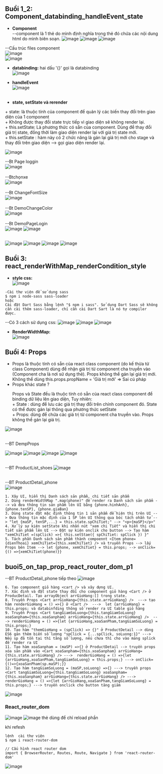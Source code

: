 ## Buổi 1_2: Component_databinding_handleEvent_state
+ <b>Component</b> <br>
--component là 1 thẻ do mình định nghĩa trong thẻ đó chứa các nội dung html do mình biên soạn.
![image](https://user-images.githubusercontent.com/42485856/232502477-f7d783ab-a913-464b-b76f-076784659044.png)
![image](https://user-images.githubusercontent.com/42485856/232513558-df8be799-a23e-4d30-bc5c-479f3c15187b.png)
![image](https://user-images.githubusercontent.com/42485856/232513813-e068dc9a-8389-43c8-9b6e-dc3fd0cfe1b8.png)

--Cấu trúc files component <br>
![image](https://user-images.githubusercontent.com/42485856/232319945-5259da23-27e1-4679-a9ff-63f9469c68b9.png) <br>
![image](https://user-images.githubusercontent.com/42485856/232316710-c14ba10f-c486-4532-b240-d8adc80fc616.png) <br>

+ <b>databinding:</b> hai dấu '{}' gọi là databinding <br>
![image](https://user-images.githubusercontent.com/42485856/232319607-20ad3cb6-0348-40a5-aa31-f27dfd028e55.png) <br>

+ <b>handleEvent</b> <br>
![image](https://user-images.githubusercontent.com/42485856/232325824-d1f38d24-8dbe-40a3-81f4-26b579f2f390.png) <br><br>

+ <b>state, setState và rerender</b>
<p>
+ state: là thuộc tính của component để quản lý các biến thay đổi trên giao diện của 1 component <br>
+ Không được thay đổi state trực tiếp vì giao diện sẽ không render lại. <br>
+ this.setState: Là phương thức có sẵn của component. Dùng để thay đổi giá trị state, đồng thời làm giao diện render lại với giá trị state mới. <br>
+ this.setState : hàm này có 2 chức năng là gán lại giá trị mới cho stage và thay đổi trên giao diện --> gọi giao diện render lại. <br>
</p>

![image](https://user-images.githubusercontent.com/42485856/232519593-21ee2bcf-c09c-4863-ba11-c97c56de3216.png)


--Bt Page loggin <br>
![image](https://user-images.githubusercontent.com/42485856/232325610-0e426d1b-0893-4575-8333-d897d7df7bf2.png) <br><br>
--Btchọnxe <br>
![image](https://user-images.githubusercontent.com/42485856/232325548-fe4f582f-5a53-47ed-bec5-701fd98e616d.png) <br><br>
--Bt ChangeFontSize <br>
![image](https://user-images.githubusercontent.com/42485856/232327976-271d503d-230d-4266-9c62-ab519ec11873.png) <br><br>
--Bt DemoChangeColor <br>
![image](https://user-images.githubusercontent.com/42485856/232526833-5fa2a667-b40d-4d7e-a153-bd8d70d670b6.png) <br><br>
--Bt DemoPageLogin <br>
![image](https://user-images.githubusercontent.com/42485856/232703043-f85613c4-e60a-49f7-9eef-5fa2f98e040c.png)
![image](https://user-images.githubusercontent.com/42485856/232657238-30d1f919-6b61-48c6-8ad5-fa3bbf33dde0.png) <br><br>



![image](https://user-images.githubusercontent.com/42485856/232503459-415b0ae2-76e0-4cf1-ab14-28e3fa725977.png)
![image](https://user-images.githubusercontent.com/42485856/232504231-0bd26f94-8471-44cb-b0cb-d1d3b4b81935.png)
![image](https://user-images.githubusercontent.com/42485856/232508547-f6bf5751-9ed2-468d-b508-ff1419cfe5ad.png)
![image](https://user-images.githubusercontent.com/42485856/232948382-147ac905-fe6e-4f79-8c0b-10320f34ba2c.png)





## Buổi 3: react_renderWithMap_renderCondition_style
+ <b>style css:</b> <br>
![image](https://user-images.githubusercontent.com/42485856/232505628-00efaae9-6c35-491a-b4c0-103cb061cb2e.png)
```
-Cài thư viện để sử dụng sass
$ npm i node-sass sass-loader
hoặc
Cài đặt Dart Sass bằng lệnh "$ npm i sass". Sử dụng Dart Sass sẽ không cần cài thêm sass-loader, chỉ cần cài Dart Sart là nó tự compiler được.
```

--Có 3 cách sử dụng css:
![image](https://user-images.githubusercontent.com/42485856/232504469-d6d21f14-3efd-46ec-909b-4af7bb34f9c8.png)
![image](https://user-images.githubusercontent.com/42485856/232515431-9142e0c8-ca4a-4919-af38-032b09592d0d.png)
![image](https://user-images.githubusercontent.com/42485856/232327529-13aabb13-5da6-4420-871b-97f18808ec8a.png)

+ <b>RenderWidthMap:</b> <br>
![image](https://user-images.githubusercontent.com/42485856/232656368-b77fd177-d6a8-46f5-ac9e-0dfb5ec713ea.png) <br>



## Buổi 4: Props
<ul>
    <li>
        Props là thuộc tính có sẵn của react class component (do kế thừa từ class Component) dùng để nhận giá trị từ component cha truyền vào (Component cha là nơi sử dụng thẻ). Props không thể gán lại giá trị mới.
        <br />
        Không thể dùng this.props.propName = 'Giá trị mới' => Sai cú pháp
    </li>
    <li>
        Props khác state ? 
        <p>
            Props và State đều là thuộc tính có sẵn của react class component để binding dữ liệu lên giao diện,
            Tuy nhiên: <br />
            + State : dùng để lưu các giá trị thay đổi trên chính component đó. State có thể được gán lại thông qua phương thức setState <br />
            + Props: dùng để chứa các giá trị từ component cha truyền vào. Props không thể gán lại giá trị.
        </p>
    </li>
</ul>

![image](https://user-images.githubusercontent.com/42485856/232710485-22bca63f-eaa7-4dff-9801-bf42e662f3f2.png) <br><br>

--BT DempProps

![image](https://user-images.githubusercontent.com/42485856/232713466-73b480dc-fa60-4a93-8838-77b13f717da5.png)
![image](https://user-images.githubusercontent.com/42485856/232714853-ad26b411-ebb5-49d1-be89-daaab579f7cf.png)
![image](https://user-images.githubusercontent.com/42485856/232760412-0a755891-f970-4e7b-becd-8d3601e3b033.png)
![image](https://user-images.githubusercontent.com/42485856/232792082-d3e9beca-5e80-4666-b63e-ed9cd5a41bae.png) <br><br>

--BT ProductList_shoes 
![image](https://user-images.githubusercontent.com/42485856/232823117-4311e9f4-5144-45e6-af0f-b22c16b07f88.png) <br><br>

--BT ProductDetail_phone <br>
![image](https://user-images.githubusercontent.com/42485856/233314329-fa10773e-55a4-40a4-ab19-e6bc5cca0edf.png)
```
1. Xây UI, hiển thị Danh sách sản phẩm, chi tiết sản phẩm
2. Dùng renderWidthMap ".map(phone)" để render ra Danh sách sản phẩm --> và đưa thông tin sản phẩm lên UI bằng {phone.hinhAnh}, {phone.tenSP}, {phone.giaBan}
3. Dùng state đặt mặc định thông tin 1 sản phẩm để hiện thị trên UI --> Đưa thông tin mặc định của 1 SP lên UI thông qua bóc tách ohần tử --> "let {maSP, tenSP,...} = this.state.spChiTiet;" --> "<p>{maSP}</p>"
4. Xử lý sự kiện setState khi nhấn nút "xem chi Tiết" và hiển thị chi tiết sản phẩm lên UI --> Đặt sự kiện onclik cho button --> Tạo hàm "xemChiTiet =(spClick) =>{ this.setStae({ spChiTiet: spClick }) }"
5. Tách phần Danh sách sản phẩm thành compoennt <Item phone={dienThoai} xemChiTiet={this.xemChiTiet} /> và truyền Props --> lấy Props bên Item --> let {phone, xemChiTiet} = this.props; --> onClick={() =>{xemChiTiet(phone)}}
```

## buoi5_on_tap_prop_react_router_dom_p1
--BT ProductDetail_phone tiếp theo
![image](https://user-images.githubusercontent.com/42485856/233352039-15ca84e2-a681-4af0-8e40-8fb156e13bd1.png)
```
6. Tạo component giỏ hàng <cart /> và xây dựng UI.
7. Xác định và đặt state thay đổi cho component giỏ hàng <Cart /> ở ProducDetail. Tạo arrayObject arrGioHang:[] trong state.
8. Truyền Props <Cart arrGioHang={this.state.arrGioHang} />  ---> tạo hàm renderGioHang = () =>{} ở <Cart />  --->  let {arrGioHang} = this.props; và databinfding thông số render ra UI table giỏ hàng
9. Truyền Props <Cart tangGiamSoLuong={this.tangGiamSoLuong} xoaSanpham={this.xoaSanpham} arrGioHang={this.state.arrGioHang} />  ---> renderGioHang = () =>{let {arrGioHang,xoaSanPham,tangGiamSoLuong} = this.props;}
10. Tạo hàm "themGioHang = (spClick) => {}" ở ProductDetail --> dùng ES6 gán thêm biến số lượng "spClick = {...spClick, soLuong:1}" ---> Nếu sp đã tồn tại thì tăng số lượng, nếu chưa thì cho vào mảng splick để render ra UI
11. Tạo hàm xoaSanpham = (maSP) =>{} ở ProductDetail --> truyền props xóa sản phầm vào <Cart xoaSanpham={this.xoaSanpham} arrGioHang={this.state.arrGioHang} /> --->  renderGioHang = () =>{let {arrGioHang,xoaSanPham,tangGiamSoLuong} = this.props;} ---> onClick={()=>{xoaSanPham(sp.maSP);}}
12. Tạo hàm tangGiamSoLuong = (maSP,soLuong) =>{} ---> truyền props <Cart tangGiamSoLuong={this.tangGiamSoLuong} xoaSanpham={this.xoaSanpham} arrGioHang={this.state.arrGioHang} /> ---> renderGioHang = () =>{let {arrGioHang,xoaSanPham,tangGiamSoLuong} = this.props;} ---> truyền onclick cho button tăng giảm

```
![image](https://user-images.githubusercontent.com/42485856/232977465-7df836f3-5416-4282-ab16-7eb87133c6ae.png)



### React_router_dom <br>
![image](https://user-images.githubusercontent.com/42485856/233355158-8f240e87-f379-44de-9a9e-6faf05401fb1.png)
![image](https://user-images.githubusercontent.com/42485856/233358331-6e914aad-7d04-42ed-b7ba-5e72c025ab70.png)
thẻ <navlink> dùng để chỉ  reload phần <main> khi refesh
```
lệnh  cài thư viện
$ npm i react-router-dom

// Cấu hình react router dom
import { BrowserRouter, Routes, Route, Navigate } from 'react-router-dom'
````
![image](https://user-images.githubusercontent.com/42485856/233406004-70b6d856-5229-4ffa-8ab9-ff81306b530c.png)







